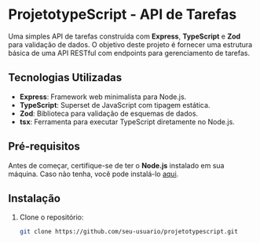 # ProjetotypeScript - API de Tarefas

Uma simples API de tarefas construída com **Express**, **TypeScript** e **Zod** para validação de dados. O objetivo deste projeto é fornecer uma estrutura básica de uma API RESTful com endpoints para gerenciamento de tarefas.

## Tecnologias Utilizadas

- **Express**: Framework web minimalista para Node.js.
- **TypeScript**: Superset de JavaScript com tipagem estática.
- **Zod**: Biblioteca para validação de esquemas de dados.
- **tsx**: Ferramenta para executar TypeScript diretamente no Node.js.

## Pré-requisitos

Antes de começar, certifique-se de ter o **Node.js** instalado em sua máquina. Caso não tenha, você pode instalá-lo [aqui](https://nodejs.org/).

## Instalação

1. Clone o repositório:

   ```bash
   git clone https://github.com/seu-usuario/projetotypescript.git
